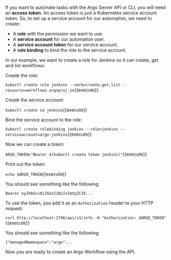 If you want to automate tasks with the Argo Server API or CLI, you will need an **access token**. An access token is
just a Kubernetes service account token. So, to set up a service account for our automation, we need to create:

* A **role** with the permission we want to use.
* A **service account** for our automation user.
* A **service account token** for our service account.
* A **role binding** to bind the role to the service account.

In our example, we want to create a role for Jenkins so it can create, get and list workflows:

Create the role:

`kubectl create role jenkins --verb=create,get,list --resource=workflows.argoproj.io`{{execute}}

Create the service account:

`kubectl create sa jenkins`{{execute}}

Bind the service account to the role:

`kubectl create rolebinding jenkins --role=jenkins --serviceaccount=argo:jenkins`{{execute}}

Now we can create a token:

`ARGO_TOKEN="Bearer $(kubectl create token jenkins)"`{{execute}}

Print out the token:

`echo $ARGO_TOKEN`{{execute}}

You should see something like the following:

```
Bearer eyJhbGciOiJSUzI1NiIsImtpZCI6...
```

To use the token, you add it as an `Authorization` header to your HTTP request:

`curl http://localhost:2746/api/v1/info -H "Authorization: $ARGO_TOKEN"`{{execute}}

You should see something like the following:

```
{"managedNamespace":"argo"...
```

Now you are ready to create an Argo Workflow using the API.
